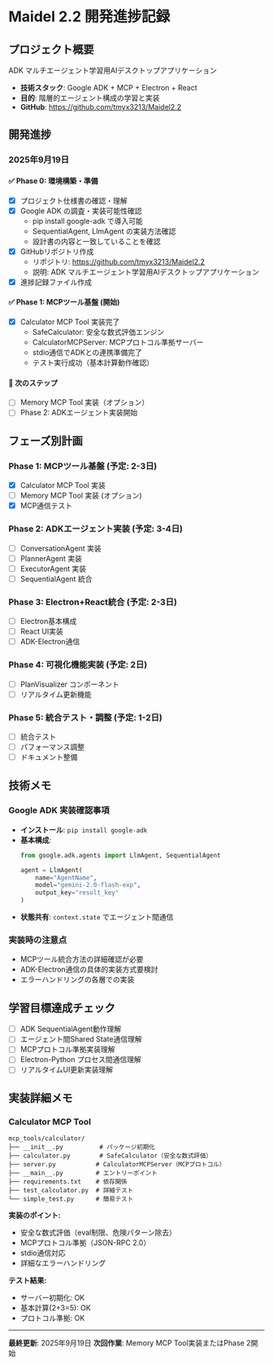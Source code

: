 # Maidel 2.2 開発進捗記録

## プロジェクト概要
ADK マルチエージェント学習用AIデスクトップアプリケーション
- **技術スタック**: Google ADK + MCP + Electron + React
- **目的**: 階層的エージェント構成の学習と実装
- **GitHub**: https://github.com/tmyx3213/Maidel2.2

## 開発進捗

### 2025年9月19日

#### ✅ Phase 0: 環境構築・準備
- [x] プロジェクト仕様書の確認・理解
- [x] Google ADK の調査・実装可能性確認
  - pip install google-adk で導入可能
  - SequentialAgent, LlmAgent の実装方法確認
  - 設計書の内容と一致していることを確認
- [x] GitHubリポジトリ作成
  - リポジトリ: https://github.com/tmyx3213/Maidel2.2
  - 説明: ADK マルチエージェント学習用AIデスクトップアプリケーション
- [x] 進捗記録ファイル作成

#### ✅ Phase 1: MCPツール基盤 (開始)
- [x] Calculator MCP Tool 実装完了
  - SafeCalculator: 安全な数式評価エンジン
  - CalculatorMCPServer: MCPプロトコル準拠サーバー
  - stdio通信でADKとの連携準備完了
  - テスト実行成功（基本計算動作確認）

#### 🔄 次のステップ
- [ ] Memory MCP Tool 実装（オプション）
- [ ] Phase 2: ADKエージェント実装開始

## フェーズ別計画

### Phase 1: MCPツール基盤 (予定: 2-3日)
- [x] Calculator MCP Tool 実装
- [ ] Memory MCP Tool 実装 (オプション)
- [x] MCP通信テスト

### Phase 2: ADKエージェント実装 (予定: 3-4日)
- [ ] ConversationAgent 実装
- [ ] PlannerAgent 実装
- [ ] ExecutorAgent 実装
- [ ] SequentialAgent 統合

### Phase 3: Electron+React統合 (予定: 2-3日)
- [ ] Electron基本構成
- [ ] React UI実装
- [ ] ADK-Electron通信

### Phase 4: 可視化機能実装 (予定: 2日)
- [ ] PlanVisualizer コンポーネント
- [ ] リアルタイム更新機能

### Phase 5: 統合テスト・調整 (予定: 1-2日)
- [ ] 統合テスト
- [ ] パフォーマンス調整
- [ ] ドキュメント整備

## 技術メモ

### Google ADK 実装確認事項
- **インストール**: `pip install google-adk`
- **基本構成**:
  ```python
  from google.adk.agents import LlmAgent, SequentialAgent

  agent = LlmAgent(
      name="AgentName",
      model="gemini-2.0-flash-exp",
      output_key="result_key"
  )
  ```
- **状態共有**: `context.state` でエージェント間通信

### 実装時の注意点
- MCPツール統合方法の詳細確認が必要
- ADK-Electron通信の具体的実装方式要検討
- エラーハンドリングの各層での実装

## 学習目標達成チェック
- [ ] ADK SequentialAgent動作理解
- [ ] エージェント間Shared State通信理解
- [ ] MCPプロトコル準拠実装理解
- [ ] Electron-Python プロセス間通信理解
- [ ] リアルタイムUI更新実装理解

## 実装詳細メモ

### Calculator MCP Tool
```
mcp_tools/calculator/
├── __init__.py          # パッケージ初期化
├── calculator.py        # SafeCalculator（安全な数式評価）
├── server.py           # CalculatorMCPServer（MCPプロトコル）
├── __main__.py         # エントリーポイント
├── requirements.txt    # 依存関係
├── test_calculator.py  # 詳細テスト
└── simple_test.py      # 簡易テスト
```

**実装のポイント:**
- 安全な数式評価（eval制限、危険パターン除去）
- MCPプロトコル準拠（JSON-RPC 2.0）
- stdio通信対応
- 詳細なエラーハンドリング

**テスト結果:**
- サーバー初期化: OK
- 基本計算(2+3=5): OK
- プロトコル準拠: OK

---
**最終更新**: 2025年9月19日
**次回作業**: Memory MCP Tool実装またはPhase 2開始